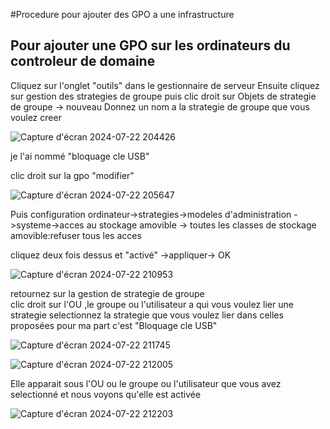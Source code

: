 #Procedure pour ajouter des GPO a une infrastructure 

## Pour ajouter une GPO sur les ordinateurs  du controleur de domaine 

Cliquez sur l'onglet "outils" dans le gestionnaire de serveur
Ensuite cliquez sur gestion des strategies de groupe
puis clic droit sur Objets de strategie de groupe  -> nouveau
Donnez un nom a la strategie de groupe que vous voulez creer 

![Capture d'écran 2024-07-22 204426](https://github.com/user-attachments/assets/3afbd962-3074-4fd9-b183-fed5302d8179)

je l'ai nommé  "bloquage cle USB"

clic droit sur la gpo  "modifier"

![Capture d'écran 2024-07-22 205647](https://github.com/user-attachments/assets/d1ac3bd1-7857-4526-afe1-3d3b96a4832b)

Puis configuration ordinateur->strategies->modeles d'administration ->systeme->acces au stockage amovible -> toutes les classes de stockage amovible:refuser tous les acces 

cliquez deux fois dessus et "activé" ->appliquer-> OK

![Capture d'écran 2024-07-22 210953](https://github.com/user-attachments/assets/2bf0f41f-9b8a-491b-9f19-e4bdfe213244)

retournez sur la gestion de strategie de groupe  
clic droit sur l'OU ,le groupe ou l'utilisateur a qui vous voulez lier une strategie 
selectionnez la strategie que vous voulez lier dans celles proposées
pour ma part c'est  "Bloquage cle USB"

![Capture d'écran 2024-07-22 211745](https://github.com/user-attachments/assets/a0e249ec-a081-4c5c-8a46-fdc83eddd21a)

![Capture d'écran 2024-07-22 212005](https://github.com/user-attachments/assets/c30402b0-fd7a-4b59-8bc5-0f3c9cbc485c)

Elle apparait sous l'OU ou le groupe ou l'utilisateur que vous avez selectionné et nous voyons qu'elle est activée

![Capture d'écran 2024-07-22 212203](https://github.com/user-attachments/assets/f4be9528-c221-4acf-b5be-0ba7d6cef3a1)


 















